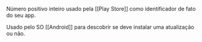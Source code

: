 Número positivo inteiro usado pela [[Play Store]] como identificador de fato do seu app.

Usado pelo SO [[Android]] para descobrir se deve instalar uma atualização ou não.